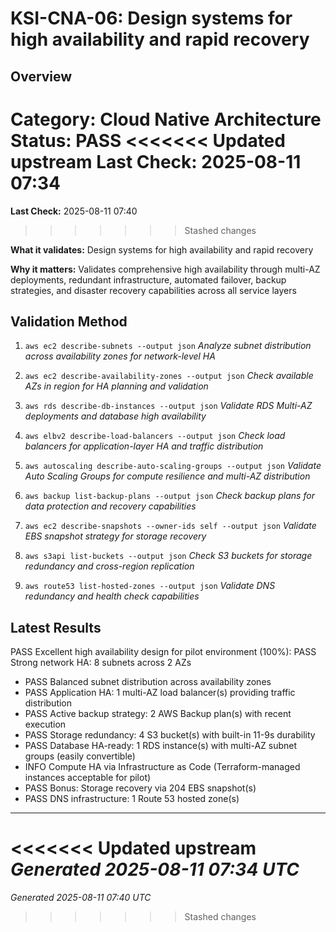 # KSI-CNA-06: Design systems for high availability and rapid recovery

## Overview

**Category:** Cloud Native Architecture
**Status:** PASS
<<<<<<< Updated upstream
**Last Check:** 2025-08-11 07:34
=======
**Last Check:** 2025-08-11 07:40
>>>>>>> Stashed changes

**What it validates:** Design systems for high availability and rapid recovery

**Why it matters:** Validates comprehensive high availability through multi-AZ deployments, redundant infrastructure, automated failover, backup strategies, and disaster recovery capabilities across all service layers

## Validation Method

1. `aws ec2 describe-subnets --output json`
   *Analyze subnet distribution across availability zones for network-level HA*

2. `aws ec2 describe-availability-zones --output json`
   *Check available AZs in region for HA planning and validation*

3. `aws rds describe-db-instances --output json`
   *Validate RDS Multi-AZ deployments and database high availability*

4. `aws elbv2 describe-load-balancers --output json`
   *Check load balancers for application-layer HA and traffic distribution*

5. `aws autoscaling describe-auto-scaling-groups --output json`
   *Validate Auto Scaling Groups for compute resilience and multi-AZ distribution*

6. `aws backup list-backup-plans --output json`
   *Check backup plans for data protection and recovery capabilities*

7. `aws ec2 describe-snapshots --owner-ids self --output json`
   *Validate EBS snapshot strategy for storage recovery*

8. `aws s3api list-buckets --output json`
   *Check S3 buckets for storage redundancy and cross-region replication*

9. `aws route53 list-hosted-zones --output json`
   *Validate DNS redundancy and health check capabilities*

## Latest Results

PASS Excellent high availability design for pilot environment (100%): PASS Strong network HA: 8 subnets across 2 AZs
- PASS Balanced subnet distribution across availability zones
- PASS Application HA: 1 multi-AZ load balancer(s) providing traffic distribution
- PASS Active backup strategy: 2 AWS Backup plan(s) with recent execution
- PASS Storage redundancy: 4 S3 bucket(s) with built-in 11-9s durability
- PASS Database HA-ready: 1 RDS instance(s) with multi-AZ subnet groups (easily convertible)
- INFO Compute HA via Infrastructure as Code (Terraform-managed instances acceptable for pilot)
- PASS Bonus: Storage recovery via 204 EBS snapshot(s)
- PASS DNS infrastructure: 1 Route 53 hosted zone(s)

---
<<<<<<< Updated upstream
*Generated 2025-08-11 07:34 UTC*
=======
*Generated 2025-08-11 07:40 UTC*
>>>>>>> Stashed changes
